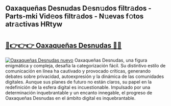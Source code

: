 ## Oaxaqueñas Desnudas D𝚎sn𝚞dos filtr𝚊dos - Parts-mki Vid𝚎os filtr𝚊dos - N𝚞evas f𝚘tos atr𝚊ctivas HRtyw

# <h2><a href="http://mb80r8.tromn.icu/?c=Oaxaque%c3%b1as+Desnudas">🔗👉👉👉 Oaxaqueñas Desnudas 🔗🔗</a></h2>

[![Oaxaqueñas Desnudas nuevo](https://i.imgur.com/pEAQMta.gif)](http://mb80r8.tromn.icu/?c=Oaxaque%c3%b1as+Desnudas)
Oaxaqueñas Desnudas, una figura enigmática y compleja, desafía la categorización fácil. Su distintivo estilo de comunicación en línea ha cautivado y provocado críticas, generando debates sobre privacidad, autoexpresión y la dinámica de las comunidades digitales. Aunque sus planes de futuro no están claros, su papel en la redefinición de la esfera digital es incuestionable. Impulsado por una determinación inquebrantable y un encanto innegable, el progreso de Oaxaqueñas Desnudas en el ámbito digital es inquebrantable.
